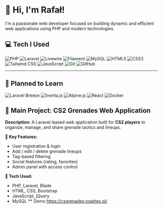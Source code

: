 # 👋 Hi, I'm Rafał!

I'm a passionate web developer focused on building dynamic and efficient web applications using PHP and modern technologies.

## 💻 Tech I Used

<p align="left">
  <img src="https://img.shields.io/badge/PHP-777BB4?style=for-the-badge&logo=php&logoColor=white" alt="PHP" />
  <img src="https://img.shields.io/badge/Laravel-FF2D20?style=for-the-badge&logo=laravel&logoColor=white" alt="Laravel" />
  <img src="https://img.shields.io/badge/Livewire-4E56A6?style=for-the-badge&logo=laravel&logoColor=white" alt="Livewire" />
  <img src="https://img.shields.io/badge/Filament-FD4D8D?style=for-the-badge&logo=laravel&logoColor=white" alt="Filament" />
  <img src="https://img.shields.io/badge/MySQL-00758F?style=for-the-badge&logo=mysql&logoColor=white" alt="MySQL" />
  <img src="https://img.shields.io/badge/HTML5-E34F26?style=for-the-badge&logo=html5&logoColor=white" alt="HTML5" />
  <img src="https://img.shields.io/badge/CSS3-1572B6?style=for-the-badge&logo=css3&logoColor=white" alt="CSS3" />
  <img src="https://img.shields.io/badge/Tailwind%20CSS-06B6D4?style=for-the-badge&logo=tailwind-css&logoColor=white" alt="Tailwind CSS" />
  <img src="https://img.shields.io/badge/JavaScript-F7DF1E?style=for-the-badge&logo=javascript&logoColor=black" alt="JavaScript" />
  <img src="https://img.shields.io/badge/Git-F05032?style=for-the-badge&logo=git&logoColor=white" alt="Git" />
  <img src="https://img.shields.io/badge/GitHub-181717?style=for-the-badge&logo=github&logoColor=white" alt="GitHub" />
</p>

---

## 🧠 Planned to Learn

<p align="left">
  <img src="https://img.shields.io/badge/Laravel%20Breeze-FF2D20?style=for-the-badge&logo=laravel&logoColor=white" alt="Laravel Breeze" />
  <img src="https://img.shields.io/badge/Inertia.js-800020?style=for-the-badge&logo=laravel&logoColor=white" alt="Inertia.js" />
  <img src="https://img.shields.io/badge/Alpine.js-8BC0D0?style=for-the-badge&logo=alpine.js&logoColor=black" alt="Alpine.js" />
  <img src="https://img.shields.io/badge/React-61DAFB?style=for-the-badge&logo=react&logoColor=black" alt="React" />
  <img src="https://img.shields.io/badge/Docker-2496ED?style=for-the-badge&logo=docker&logoColor=white" alt="Docker" />
</p

---

## 🚀 Main Project: CS2 Grenades Web Application

**Description:**
A Laravel-based web application built for **CS2 players** to organize, manage, and share grenade tactics and lineups.

**🔧 Key Features:**
- User registration & login
- Add / edit / delete grenade lineups
- Tag-based filtering
- Social features (rating, favorites)
- Admin panel with access control

**🧰 Tech Used:**
- PHP, Laravel, Blade
- HTML, CSS, Bootstrap
- JavaScript, jQuery
- MySQL
** Demo
  https://csgrenades.toadres.pl/


